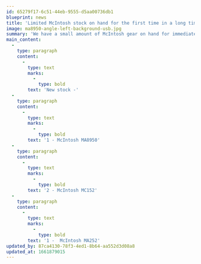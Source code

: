 ```yaml
---
id: 65279f17-6c51-44eb-9555-d5aa00736db1
blueprint: news
title: 'Limited McIntosh stock on hand for the first time in a long time!'
image: ma8950-angle-left-background-usb.jpg
summary: 'We have a small amount of McIntosh gear on hand for immediate sale. Current backorder is 6 months from McIntosh on any out of stock items! We also have a few demo items looking for a new home. Call or stop by for pricing on demo''s.'
main_content:
  -
    type: paragraph
    content:
      -
        type: text
        marks:
          -
            type: bold
        text: 'New stock -'
  -
    type: paragraph
    content:
      -
        type: text
        marks:
          -
            type: bold
        text: '1 - McIntosh MA8950'
  -
    type: paragraph
    content:
      -
        type: text
        marks:
          -
            type: bold
        text: '2 - McIntosh MC152'
  -
    type: paragraph
    content:
      -
        type: text
        marks:
          -
            type: bold
        text: '1 -  McIntosh MA252'
updated_by: 87ca4130-78f3-4ed1-8b64-aa552d3d08a8
updated_at: 1661879015
---
```

